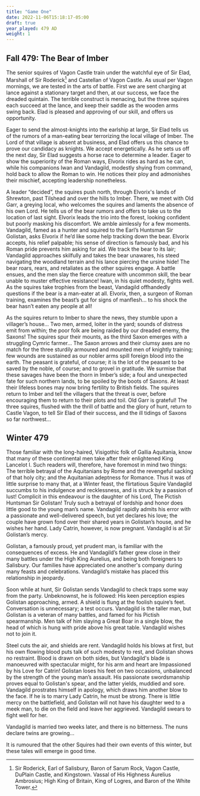 ```yaml
---
title: "Game One"
date: 2022-11-06T15:18:17-05:00
draft: true
year_played: 479 AD
weight: 1
---
```


## Fall 479: The Bear of Imber
The senior squires of Vagon Castle train under the watchful eye of Sir Elad, Marshall of Sir Roderick[^1] and Castellan of Vagon Castle. As usual per Vagon mornings, we are tested in the arts of battle. First we are sent charging at lance against a stationary target and then, at our success, we face the dreaded quintain. The terrible construct is menacing, but the three squires each succeed at the lance, and keep their saddle as the wooden arms swing back. Elad is pleased and approving of our skill, and offers us opportunity.

Eager to send the almost-knights into the earlship at large, Sir Elad tells us of the rumors of a man-eating bear terrorizing the local village of Imber. The Lord of that village is absent at business, and Elad offers us this chance to prove our candidacy as knights. We accept energetically. As he sets us off the next day, Sir Elad suggests a horse race to determine a leader. Eager to show the superiority of the Roman ways, Elvorix rides as hard as he can, while his companions Iwan and Vandagild, modestly shying from command, hold back to allow the Roman to win. He notices their ploy and admonishes their mischief, accepting leadership nonetheless.

A leader “decided”, the squires push north, through Elvorix's lands of Shrewton, past Tilshead and over the hills to Imber. There, we meet with Old Garr, a greying local, who welcomes the squires and laments the absence of his own Lord. He tells us of the bear rumors and offers to take us to the location of last sight. Elvorix leads the trio into the forest, looking confident but poorly masking his discomfort. We amble aimlessly for a few moments. Vandagild, famed as a hunter and squired to the Earl’s Huntsman Sir Golistan, asks Elvorix if he’d like some help tracking down the bear. Elvorix accepts, his relief palpable; his sense of direction is famously bad, and his Roman pride prevents him asking for aid. We track the bear to its lair; Vandagild approaches skilfully and takes the bear unawares, his steed navigating the woodland terrain and his lance piercing the ursine hide! The bear roars, rears, and retaliates as the other squires engage. A battle ensues, and the men slay the fierce creature with uncommon skill, the bear unable to muster effective resistance! Iwan, in his quiet modesty, fights well. As the squires take trophies from the beast, Vandagild offhandedly questions if the bear is a man-eater at all. Elvorix, then, a surgeon of Roman training, examines the beast’s gut for signs of manflesh… to his shock the bear hasn’t eaten any people at all!

As the squires return to Imber to share the news, they stumble upon a villager’s house... Two men, armed, loiter in the yard; sounds of distress emit from within; the poor folk are being raided by our dreaded enemy, the Saxons! The squires spur their mounts, as the third Saxon emerges with a struggling Cymric farmer… The Saxon arrows and their clumsy axes are no match for the three sturdily armoured and mounted men of knightly training; few wounds are sustained as our nobler arms spill foreign blood into the earth. The peasant is grateful, of course; it is the lot of the peasant to be saved by the noble, of course; and to grovel in gratitude. We surmise that these savages have been the thorn in Imber’s side; a foul and unexpected fate for such northern lands, to be spoiled by the boots of Saxons. At least their lifeless bones may now bring fertility to British fields. The squires return to Imber and tell the villagers that the threat is over, before encouraging them to return to their plots and toil. Old Garr is grateful! The three squires, flushed with the thrill of battle and the glory of hunt, return to Castle Vagon, to tell Sir Elad of their success, and the ill tidings of Saxons so far northwest…

## Winter 479
Those familiar with the long-haired, Visigothic folk of Gallia Aquitania, know that many of these continental men take after their enlightened King Lancelot I. Such readers will, therefore, have foremost in mind two things: The terrible betrayal of the Aquitanians by Rome and the revengeful sacking of that holy city; and the Aquitanian adeptness for Romance. Thus it was of little surprise to many that, at a Winter feast, the flirtatious Squire Vandagild succumbs to his indulgence and recklessness, and is struck by a passion of lust! Complicit in this endeavour is the daughter of his Lord, The Pictish Huntsman Sir Golistan! Truly such a betrayal of lordship and honor does little good to the young man’s name. Vandagild rapidly admits his error with a passionate and well-delivered speech, but yet declares his love; the couple have grown fond over their shared years in Golistan’s house, and he wishes her hand. Lady Catrin, however, is now pregnant. Vandagild is at Sir Golistan’s mercy.

Golistan, a famously proud, yet prudent man, is familiar with the consequences of excess. He and Vandagild’s father grew close in their many battles under the High King Aurelius, and being both foreigners to Salisbury. Our families have appreciated one another's company during many feasts and celebrations. Vandagild’s mistake has placed this relationship in jeopardy.

Soon while at hunt, Sir Golistan sends Vandagild to check traps some way from the party. Unbeknownst, he is followed: His keen perception espies Golistan approaching, armed. A shield is flung at the foolish squire’s feet. Conversation is unnecessary; a test occurs. Vandagild is the taller man, but Golistan is a veteran of many battles, and famed for his Pictish spearmanship. Men talk of him slaying a Great Boar in a single blow, the head of which is hung with pride above his great table. Vandagild wishes not to join it.

Steel cuts the air, and shields are rent. Vandagild holds his blows at first, but his own flowing blood puts talk of such modesty to rest, and Golistan shows no restraint.  Blood is drawn on both sides, but Vandagild's blade is manoeuvred with spectacular might, for his arm and heart are Impassioned by his Love for Catrin! Golistan loses his feet on two occasions, unbalanced by the strength of the young man’s assault. His passionate swordsmanship proves equal to Golistan's spear, and the latter yields, muddied and sore. Vandagild prostrates himself in apology, which draws him another blow to the face. If he is to marry Lady Catrin, he must be strong. There is little mercy on the battlefield, and Golistan will not have his daughter wed to a meek man, to die on the field and leave her aggrieved. Vandagild swears to fight well for her.

Vandagild is married two weeks later, and there is no bitterness. The nuns declare twins are growing...

It is rumoured that the other Squires had their own events of this winter, but these tales will emerge in good time.

[^1]: Sir Roderick, Earl of Salisbury, Baron of Sarum Rock, Vagon Castle, DuPlain Castle, and Kingstown. Vassal of His Highness Aurelius Ambrosius; High King of Britain, King of Logres, and Baron of the White Tower.
